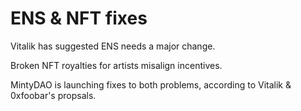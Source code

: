 # ENS & NFT fixes

Vitalik has suggested ENS needs a major change.

Broken NFT royalties for artists misalign incentives.

MintyDAO is launching fixes to both problems, according to Vitalik & 0xfoobar's propsals.

